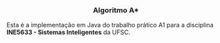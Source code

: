### <div style="text-align: center; margin: 0 auto">Algoritmo A*</div>

Esta é a implementação em Java do trabalho prático A1 para a disciplina **INE5633 - Sistemas Inteligentes** da UFSC.

<!-- > If you want to customize the folder structure, open `.vscode/settings.json` and update the related settings there. -->
